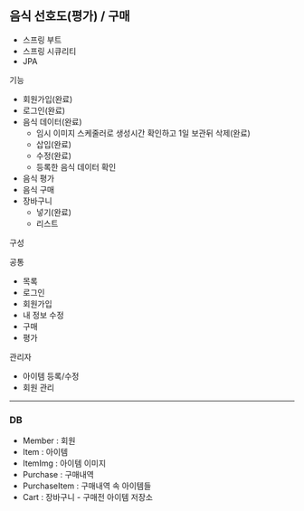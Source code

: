 ## 음식 선호도(평가) / 구매

- 스프링 부트
- 스프링 시큐리티
- JPA

기능
- 회원가입(완료)
- 로그인(완료)
- 음식 데이터(완료)
  - 임시 이미지 스케줄러로 생성시간 확인하고 1일 보관뒤 삭제(완료)
  - 삽입(완료)
  - 수정(완료)
  - 등록한 음식 데이터 확인
- 음식 평가
- 음식 구매
- 장바구니
  - 넣기(완료)
  - 리스트

구성

공통
- 목록
- 로그인
- 회원가입
- 내 정보 수정
- 구매
- 평가

관리자
- 아이템 등록/수정
- 회원 관리
___
### DB
- Member : 회원
- Item : 아이템
- ItemImg : 아이템 이미지
- Purchase : 구매내역
- PurchaseItem : 구매내역 속 아이템들
- Cart : 장바구니 - 구매전 아이템 저장소